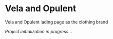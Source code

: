 # Vela and Opulent

Vela and Opulent lading page as the clothing brand

*Project initialization in progress...*